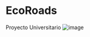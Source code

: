 # EcoRoads
Proyecto Universitario
![image](https://github.com/user-attachments/assets/b642552d-0889-40d1-ad31-f825ccd2c870)
